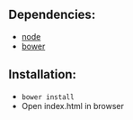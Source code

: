 ## Dependencies:
- [node](https://nodejs.org/)
- [bower](https://bower.io/)

## Installation:
- `bower install`
- Open index.html in browser

